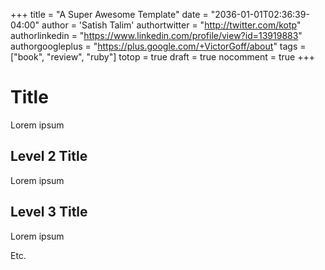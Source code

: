 +++
title = "A Super Awesome Template"
date = "2036-01-01T02:36:39-04:00"
author = 'Satish Talim'
authortwitter = "http://twitter.com/kotp"
authorlinkedin = "https://www.linkedin.com/profile/view?id=13919883"
authorgoogleplus = "https://plus.google.com/+VictorGoff/about"
tags = ["book", "review", "ruby"]
totop = true
draft = true
nocomment = true
+++
# Title

Lorem ipsum

## Level 2 Title

Lorem ipsum

## Level 3 Title

Lorem ipsum

Etc.
